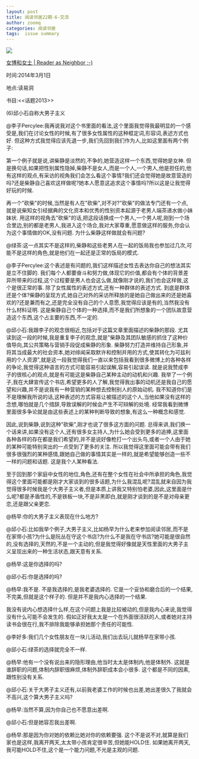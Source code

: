 ```yaml
---
layout: post
title: 阅读邻居22期-6-交流
author: zoomq
categories: 阅读邻居
tags:  issue summary
---
```



![](http://mmbiz.qpic.cn/mmbiz/jsFJEErL30h11qic0icCNtlcE1ibOZgZb6icIJiaEdUS1ZgtwfWAXThMpqDXrtSYdH41iaprzYJrpibZBNWNmA50W9oOA/0)

[女博和女士 | Reader as Neighbor ;-)](http://yuedulinju.com/2014-03/woman/)

时间:2014年3月1日

地点:读易洞

书目:<<话题2013>>

(6)邱小石自称大男子主义   

@李子Percylee:我再说我对这个书里面的看法,这个里面我觉得我最明显的一个感受是,我们在讨论女性的时候,有了很多女性属性的这种框定词,形容词,表述方式也好. 但这种方式我觉得应该先退一步,我们先回到我们作为人,比如这里面有两个例子:

<!--more-->

第一个例子就是说,讲柴静是淡然的,不争的,她营造这样一个东西,觉得她是女神. 但是换句话,如果把性别属性隐掉,柴静不是女人,而是一个人,一个男人,他是担任的,他有这样的观点,有采访的视角我们会怎么看这个事情?我们还会觉得她是故意营造的吗?还是柴静自己喜欢这样做呢?她本人愿意这追求这个事情吗?所以这是让我觉得好玩的时候. 

再一个"砍柴"的时候,当然是有人在"砍柴",对不对?"砍柴"的做法专门还有一个点,就是说柴知女引经据典的文化资本和优秀的性别资本起源于老男人端茶递水做小妹妹状. 用这样的视角去"砍柴"的话,把这段话换成一个男人,一个男人呢,刚到一个场合里边,别的都是老男人,我进入这个场合,我对大家尊重,愿意做这样的服务,你会认为这个事情做的OK,没有问题. 为什么柴静这样做就会有问题?



@绿茶:这一点其实不是这样的,柴静和这些老男人在一起的饭局我也参加过几次,可能不是这样的角色,就是他们在一起还是正常的饭局的模式. 

 

@李子Percylee:这个表述是有问题的,我们这样描述女性去表达你自己的想法其实是立不住脚的. 我们每个人都要奋斗和努力做,体现它的价值,都会有个体的背景差异所带来的过程,这个过程要是男人也会这么做,就像刚才说的,我们也会这样做,这个是很正常的事. 除了女性属性的表述方式,还有一种群体的表述方式. 到底是群体还是个体?柴静的呈现方式,她自己对外的采访所释放的是她自己做出来的还是她喜欢的?还是兼而有之,还是完全没有自己的个人意愿,我觉得应该是有的,当然我没有什么材料证明. 这是柴静自己个体的一种选择,而不是我们所想象的一个团队故意营造这个东西,这个占主要的东西,不一定的. 

 

@邱小石:我跟李子的观念很相近,包括对于这篇文章里面描述的柴静的那段. 尤其读到这一段的时候,我是重复李子的观念,就是"柴静及其团队敏感的抓住了这种价值导向,其公共策略与营销手段促成柴静的形象. 柴静努力打造并维持自己形象,并将其当成最大的社会资本,她对绯闻采取默许和控制并用的方式,使其转化为可兹利用的个人资源",就是这一段我觉得我们一直以来包括我看到很多微博上的各种各样的争论,我觉得这种语言的方式可能容易引起误解,容易引起误读. 就是说我赞成李子的很核心的观点,就是有可能这是柴静自己某种主动的动机和兴趣. 我举了一个例子,我在大肆宣传这个书店,希望更多的人了解,我觉得我出事的动机还是我自己的愿望和兴趣,并不是说我有一种营销的某种想去控制别人的原始动机. 我不知道你们是不是理解我所说的话,这种表述的方式容易让被描述的这个人,当他如果没有这样的念想,哪怕就是几个措辞,导致误解的时候会产生不可辩解的处境. 经常我看到微博里面很多争论就是由这些表述上的某种判断导致的想象,有这么一种概念和感觉. 

因此,说到柴静,说到这种"砍柴",刚才也说了很多这方面的问题. 总得来讲,我们换一个话来讲,如果没有这个人,还有很多女主持人,为什么她会受到更多的追捧,这里面各种各样的存在都是我们希望的,并不是说好像枪打一个出头鸟,或者一个人由于她的某种可能特别突出的一点受到了更多的关注. 所以我觉得这里面可能会带有我们很多很强烈的某种感情,跟她自己做的事情其实是一样的,就是希望能够创造一些不一样的问题和话题. 这是我个人某种看法. 

至于回到那个家庭中女性的地位,角色,还有在整个女性在社会中所承担的角色,我觉得这个里面可能都是刚才大家谈到的很多话题,为什么我混乱呢?混乱就来自因为我觉得很多时候我是个大男子主义者,但是本质上讲我又特别怕老婆,因此,这里面是什么呢?都是矛盾性的,不是铁板一块,不是非黑即白,就是刚才谈到的是不是对母亲更恋,还是跟父亲更恋. 

 

@杨早:你的大男子主义表现在什么地方?

 

@邱小石:比如我举个例子,大男子主义,比如杨早为什么老来参加阅读邻居,而不是在家带小孩?为什么是阮丛在守这个书店?为什么不是我在守书店?她可能是很自然的,没有选择的,天然的,不是一个主动的,但是我觉得好像就是天性里面的大男子主义呈现出来的一种生活状态,跟天意有关系. 

 

@杨早:这是你选择的吗?

 

@邱小石:你是选择的吗?

 

@杨早:我不是. 不是我选择的,是我老婆选择的. 它是一个妥协和磨合后的一个结果,不完美,但就是这个样子的. 但是并不是我内心选择的一个结果. 

我没有说内心想选择什么样,在这个问题上我是比较被动的,但是我内心来说,我觉得没有什么可能不会发生的. 假如正好我太太是一个在外面很活跃的人,或者她对主持读书会很在行,我不排除我能够承担她那个责任的可能性. 

 

@李好多:我们几个女性朋友在一块儿活动,我们出去玩儿就杨早在家带小孩. 

 

@邱小石:绿茶的选择就完全不一样. 

 

@杨早:他有一个没有说出来的隐形理由,他当时太太是体制内,他是体制外. 这就是谁辞职的问题,体制内辞职很麻烦,体制外辞职成本会小很多. 这个都是不同的因素,跟性别没有关系. 

 

@邱小石:关于大男子主义还有,以前我老婆工作的时候也出差,她出差很久了我就会不高兴,这个算大男子主义吗?

 

@杨早:当然不算,因为你自己也不愿意出差啊. 

 

@邱小石:但是她容忍我出差啊. 

 

@杨早:那是因为你对她的依赖比她对你的依赖要强. 这个不是说不对,就算是我们家也是这样,我离开两天,太太带小孩肯定很辛苦,但她能HOLD住. 如果她离开两天,我可能HOLD不住,这个是一个能力问题,不光是主观的问题. 
